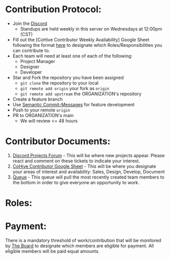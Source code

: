 # Contribution Protocol:

- Join the [Discord](https://discord.gg/MA2jZYbh)
  - Standups are held weekly in this server on Wednesdays at 12:00pm (CST)
- Fill out the [CoHive Contributor Weekly Availability] Google Sheet following the format [here](#Roles) to designate which Roles/Responsibilities you can contribute to.
- Each team will need at least one of each of the following:
    - Project Manager
    - Designer
    - Developer
- Star and Fork the repository you have been assigned
  - `git clone` the repository to your local
  - `git remote add origin` your fork as `origin`
  - `git remote add upstream` the ORGANIZATION's repository
- Create a feature branch
- Use [Semantic Commit-Messages](https://gist.github.com/joshbuchea/6f47e86d2510bce28f8e7f42ae84c716) for feature development
- Push to your remote `origin`
- PR to ORGANIZATION's main
  - We will review <= 48 hours

# Contributor Documents:

1. [Discord Projects Forum](https://discord.gg/6SQVNFuT) - This will be where new projects appear. Please react and comment on these tickets to indicate your interest.
2. [CoHive Contributor Google Sheet](https://docs.google.com/spreadsheets/d/1SJh6vwCMvt3bLdduPu461B226AfwCglzGdHAbSPjDeM/edit#gid=0) - This will be where you designate your areas of interest and availability: Sales, Design, Develop, Document
3. [Queue](https://toBeCreated.com) - This queue will pull the most recently created team members to the bottom in order to give everyone an opportunity to work.


# Roles:



# Payment:
There is a mandatory threshold of work/contribution that will be monitored by [The Board](./BOARD.md) to designate which members are eligible for payment. All eligible members will be paid equal amounts.
